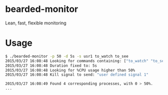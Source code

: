 bearded-monitor
===============
Lean, fast, flexible monitoring

Usage
=====
```bash
$ ./bearded-monitor -p 50 -d 5s -s usr1 to_watch to_see
2015/03/27 16:08:48 Looking for commands containing: ["to_watch" "to_see"]
2015/03/27 16:08:48 Duration fixed to: 5s
2015/03/27 16:08:48 Looking for %CPU usage higher than 50%
2015/03/27 16:08:48 Kill signal to send: "user defined signal 1"

2015/03/27 16:08:49 Found 4 corresponding processes, with 0 > 50%.
...
```
